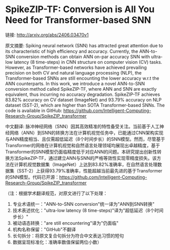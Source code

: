 # SpikeZIP-TF: Conversion is All You Need for Transformer-based SNN

链接: http://arxiv.org/abs/2406.03470v1

原文摘要:
Spiking neural network (SNN) has attracted great attention due to its
characteristic of high efficiency and accuracy. Currently, the ANN-to-SNN
conversion methods can obtain ANN on-par accuracy SNN with ultra-low latency (8
time-steps) in CNN structure on computer vision (CV) tasks. However, as
Transformer-based networks have achieved prevailing precision on both CV and
natural language processing (NLP), the Transformer-based SNNs are still
encounting the lower accuracy w.r.t the ANN counterparts. In this work, we
introduce a novel ANN-to-SNN conversion method called SpikeZIP-TF, where ANN
and SNN are exactly equivalent, thus incurring no accuracy degradation.
SpikeZIP-TF achieves 83.82% accuracy on CV dataset (ImageNet) and 93.79%
accuracy on NLP dataset (SST-2), which are higher than SOTA Transformer-based
SNNs. The code is available in GitHub:
https://github.com/Intelligent-Computing-Research-Group/SpikeZIP_transformer

中文翻译:
脉冲神经网络（SNN）因其高效精准的特性备受关注。当前基于人工神经网络（ANN）到SNN的转换方法在计算机视觉任务中，已能通过CNN架构实现与ANN精度相当、且仅需超低延迟（8个时间步长）的SNN模型。然而，尽管基于Transformer的网络在计算机视觉和自然语言处理领域均展现出卓越精度，基于Transformer的SNN模型仍面临精度低于对应ANN的问题。本研究提出创新性转换方法SpikeZIP-TF，通过建立ANN与SNN的严格等效性实现零精度损失。该方法在计算机视觉数据集（ImageNet）上达到83.82%准确率，在自然语言处理数据集（SST-2）上获得93.79%准确率，性能超越当前最先进的基于Transformer的SNN模型。代码已开源：https://github.com/Intelligent-Computing-Research-Group/SpikeZIP_transformer

（注：根据学术翻译规范，对原文进行了以下处理：
1. 专业术语统一："ANN-to-SNN conversion"统一译为"ANN到SNN转换"
2. 技术表述优化："ultra-low latency (8 time-steps)"译为"超低延迟（8个时间步长）"
3. 被动语态转换："are still encountering"译为"仍面临"
4. 机构名称保留："GitHub"不翻译
5. 长句拆分：将原文复合句拆分为符合中文表达习惯的短句
6. 数据呈现标准化：准确率数值保留两位小数）

